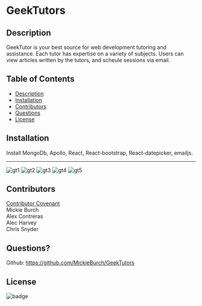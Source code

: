 # GeekTutors 
  ## Description
  GeekTutor is your best source for web development tutoring and assistance. Each tutor has expertise on a variety of subjects. 
  Users can view articles written by the tutors, and scheule sessions via email.

  ## Table of Contents

  - [Description](#description)
  - [Installation](#installation)
  - [Contributors](#contribute)
  - [Questions](#Questions)
  - [License](#license)
  
  ## Installation
  Install MongoDb, Apollo, React, React-bootstrap, React-datepicker, emailjs.
  
_____________________________________________________________________________________________________________________________________
  ![gt1](https://user-images.githubusercontent.com/95385092/171308347-7bd1b9e3-638c-4e62-a89f-17f6895f95bf.png)
  ![gt2](https://user-images.githubusercontent.com/95385092/171308353-bdfacf96-5ecb-4c4c-8c92-9c1c91a9258b.png)
  ![gt3](https://user-images.githubusercontent.com/95385092/171308360-feb00b83-f6c4-4a96-b749-476059a2a3dd.png)
  ![gt4](https://user-images.githubusercontent.com/95385092/171308367-8a42d03e-030a-4e91-ad22-bafbcc049b7a.png)
  ![gt5](https://user-images.githubusercontent.com/95385092/171308369-b4517f83-29e6-4438-a9f0-443ae6c3926d.png)



  ## Contributors
  [Contributor Covenant](https://www.contributor-covenant.org/)  
  Mickie Burch<br/>
  Alex Contreras  
  Alec Harvey   
  Chris Snyder 

  ## Questions?
  
  Github: https://github.com/MickieBurch/GeekTutors
  

  ## License
 
  ![badge](https://img.shields.io/badge/license-Github,NPM-yellow)
